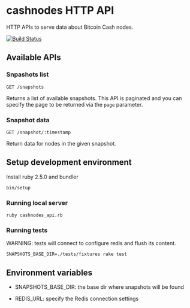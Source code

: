 # cashnodes HTTP API

HTTP APIs to serve data about Bitcoin Cash nodes.

[![Build Status](https://travis-ci.org/BitcoinUnlimited/cashnodes-api.svg?branch=master)](https://travis-ci.org/BitcoinUnlimited/cashnodes-api)

## Available APIs

### Snpashots list

    GET /snapshots

Returns a list of available snapshots. This API is paginated and you can specify
the page to be returned via the `page` parameter.


### Snapshot data

    GET /snapshot/:timestamp

Return data for nodes in the given snapshot.


## Setup development environment

Install ruby 2.5.0 and bundler

    bin/setup

### Running local server

    ruby cashnodes_api.rb


### Running tests

WARNING: tests will connect to configure redis and flush its content.

    SNAPSHOTS_BASE_DIR=./tests/fixtures rake test

## Environment variables

- SNAPSHOTS_BASE_DIR: the base dir where snapshots will be found

- REDIS_URL: specify the Redis connection settings
